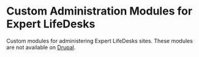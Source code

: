 # Custom Administration Modules for Expert LifeDesks

Custom modules for administering Expert LifeDesks sites. These modules are not
available on [Drupal](http://drupal.org).
